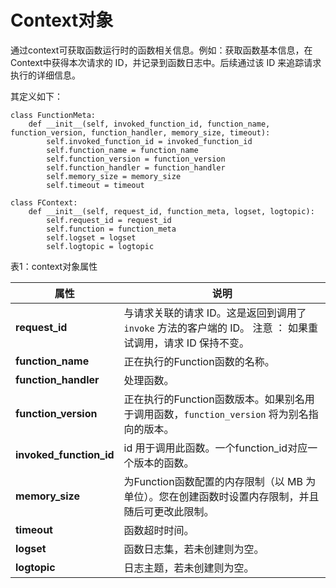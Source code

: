 # Context对象 

通过context可获取函数运行时的函数相关信息。例如：获取函数基本信息，在Context中获得本次请求的 ID，并记录到函数日志中。后续通过该 ID 来追踪请求执行的详细信息。

 其定义如下：

```
class FunctionMeta:
    def __init__(self, invoked_function_id, function_name, function_version, function_handler, memory_size, timeout):
        self.invoked_function_id = invoked_function_id
        self.function_name = function_name
        self.function_version = function_version
        self.function_handler = function_handler
        self.memory_size = memory_size
        self.timeout = timeout

class FContext:
    def __init__(self, request_id, function_meta, logset, logtopic):
        self.request_id = request_id
        self.function = function_meta
        self.logset = logset
        self.logtopic = logtopic
```



表1：context对象属性

| 属性                    | 说明                                                         |
| ----------------------- | ------------------------------------------------------------ |
| **request_id**          | 与请求关联的请求 ID。这是返回到调用了 `invoke` 方法的客户端的 ID。   注意  ： 如果重试调用，请求 ID 保持不变。 |
| **function_name**       | 正在执行的Function函数的名称。                               |
| **function_handler**    | 处理函数。                                                     |
| **function_version**    | 正在执行的Function函数版本。如果别名用于调用函数，`function_version` 将为别名指向的版本。 |
| **invoked_function_id** | id 用于调用此函数。一个function_id对应一个版本的函数。       |
| **memory_size**         | 为Function函数配置的内存限制（以 MB 为单位）。您在创建函数时设置内存限制，并且随后可更改此限制。 |
| **timeout**             | 函数超时时间。                                               |
| **logset**              | 函数日志集，若未创建则为空。                                   |
| **logtopic**            | 日志主题，若未创建则为空。                                     |

 

